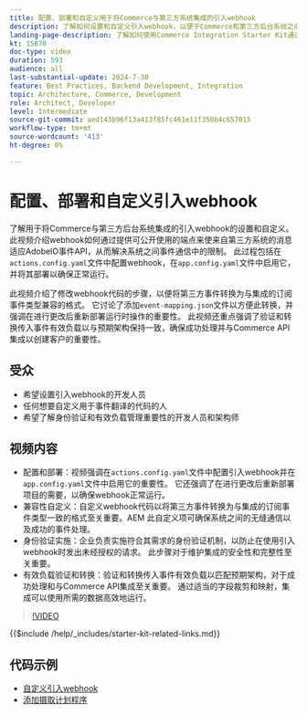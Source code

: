 ```yaml
---
title: 配置、部署和自定义用于将Commerce与第三方系统集成的引入webhook
description: 了解如何设置和自定义引入webhook，以便于Commerce和第三方后台系统之间的通信。
landing-page-description: 了解如何使用Commerce Integration Starter Kit通过引入webhook将Commerce与第三方后台系统集成。
kt: 15870
doc-type: video
duration: 593
audience: all
last-substantial-update: 2024-7-30
feature: Best Practices, Backend Development, Integration
topic: Architecture, Commerce, Development
role: Architect, Developer
level: Intermediate
source-git-commit: aed143b96f13a413f85fc461e11f358b4c657015
workflow-type: tm+mt
source-wordcount: '413'
ht-degree: 0%

---
```


# 配置、部署和自定义引入webhook

了解用于将Commerce与第三方后台系统集成的引入webhook的设置和自定义&#x200B;。 此视频介绍webhook如何通过提供可公开使用的端点来使来自第三方系统的消息适应AdobeIO事件API，从而解决系统之间事件通信中的限制。 此过程包括在`actions.config.yaml`文件中配置webhook，在`app.config.yaml`文件中启用它，并将其部署以确保正常运行。

此视频介绍了修改webhook代码的步骤，以便将第三方事件转换为与集成的订阅事件类型兼容的格式。 它讨论了添加`event-mapping.json`文件以方便此转换，并强调在进行更改后重新部署运行时操作的重要性&#x200B;。 此视频还重点强调了验证和转换传入事件有效负载以与预期架构保持一致，确保成功处理并与Commerce API集成以创建客户的重要性。

## 受众

* 希望设置引入webhook的开发人员
* 任何想要自定义用于事件翻译的代码的人
* 希望了解身份验证和有效负载管理重要性的开发人员和架构师

## 视频内容

* 配置和部署：视频强调在`actions.config.yaml`文件中配置引入webhook并在`app.config.yaml`文件中启用它的重要性。 它还强调了在进行更改后重新部署项目的需要，以确保webhook正常运行。
* 兼容性自定义：自定义webhook代码以将第三方事件转换为与集成的订阅事件类型一致的格式至关重要。&#x200B;AEM 此自定义项可确保系统之间的无缝通信以及成功的事件处理。
* 身份验证实施：企业负责实施符合其需求的身份验证机制，以防止在使用引入webhook时发出未经授权的请求。 此步骤对于维护集成的安全性和完整性至关重要。
* 有效负载验证和转换：验证和转换传入事件有效负载以匹配预期架构，对于成功处理和与Commerce API集成至关重要&#x200B;。 通过适当的字段裁剪和映射，集成可以使用所需的数据高效地运行。

>[!VIDEO](https://video.tv.adobe.com/v/3431694?learn=on)

{{$include /help/_includes/starter-kit-related-links.md}}

## 代码示例

* [自定义引入webhook](https://github.com/adobe/adobe-commerce-samples/tree/main/starter-kit/customize-ingestion-webhook)
* [添加摄取计划程序](https://github.com/adobe/adobe-commerce-samples/tree/main/starter-kit/add-ingestion-scheduler)
